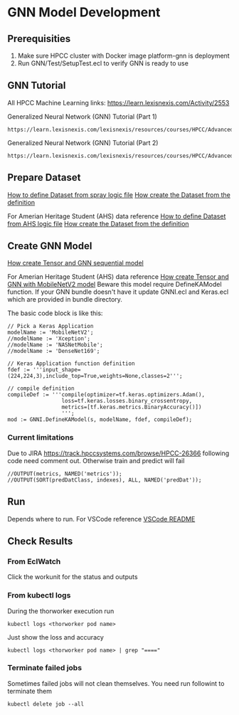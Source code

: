 # GNN Model Development

## Prerequisities
1. Make sure HPCC cluster with Docker image platform-gnn is deployment
2. Run GNN/Test/SetupTest.ecl to verify GNN is ready to use

## GNN Tutorial
All HPCC Machine Learning links: https://learn.lexisnexis.com/Activity/2553

Generalized Neural Network (GNN) Tutorial (Part 1)
```code
https://learn.lexisnexis.com/lexisnexis/resources/courses/HPCC/Advanced_Thor/Lesson_21_ML5_GNNTutorial/Lesson_ML5_GNNTutorial.html
```
Generalized Neural Network (GNN) Tutorial (Part 2)
```code
https://learn.lexisnexis.com/lexisnexis/resources/courses/HPCC/Advanced_Thor/Lesson_22_ML6_GNNTutorial2/Lesson_ML6_GNNTutorial2.html
```

## Prepare Dataset 
[How to define Dataset from spray logic file](../vscode/model/File_Image.ecl)
[How create the Dataset from the definition](../vscode/model/BWR_Image.ecl)

For Amerian Heritage Student (AHS) data reference
[How to define Dataset from AHS logic file](../vscode/model/AHSFile_Image.ecl)
[How create the Dataset from the definition](../vscode/model/AHS_Image.ecl)

## Create GNN Model
[How create Tensor and GNN sequential model](../vscode/model/BWR_ImageGNN.ecl)

For Amerian Heritage Student (AHS) data reference
[How create Tensor and GNN with MobileNetV2 model](../vscode/model/AHS_GNN_TL3.ecl)
Beware this model require DefineKAModel function. If your GNN bundle doesn't have it update GNNI.ecl and Keras.ecl which are provided in bundle directory.

The basic code block is like this:
```code
// Pick a Keras Application
modelName := 'MobileNetV2';
//modelName := 'Xception';
//modelName := 'NASNetMobile';
//modelName := 'DenseNet169';

// Keras Application function definition
fdef := '''input_shape=(224,224,3),include_top=True,weights=None,classes=2''';

// compile definition
compileDef := '''compile(optimizer=tf.keras.optimizers.Adam(),
                 loss=tf.keras.losses.binary_crossentropy,
                 metrics=[tf.keras.metrics.BinaryAccuracy()])
                 ''';
mod := GNNI.DefineKAModel(s, modelName, fdef, compileDef);

```
### Current limitations
Due to JIRA https://track.hpccsystems.com/browse/HPCC-26366 following code need comment out. Otherwise train and predict will fail
```code
//OUTPUT(metrics, NAMED('metrics'));
//OUTPUT(SORT(predDatClass, indexes), ALL, NAMED('predDat'));
```

## Run
Depends where to run. For VSCode reference [VSCode README](../../vscode/README.md)


## Check Results
### From EclWatch
Click the workunit for the status and outputs

### From kubectl logs
During the thorworker execution run
```code
kubectl logs <thorworker pod name>
```
Just show the loss and accuracy
```code
kubectl logs <thorworker pod name> | grep "===="

```

### Terminate failed jobs
Sometimes failed jobs will not clean themselves. You need run followint to terminate them
```code
kubectl delete job --all
```



